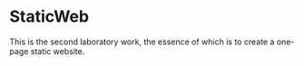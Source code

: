# StaticWeb
This is the second laboratory work, the essence of which is to create a one-page static website.
